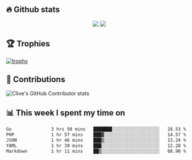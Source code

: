 ## &#128293; Github stats

<!-- GitHub Readme Streak Stats - https://github.com/DenverCoder1/github-readme-streak-stats -->
<p align="center">

<picture>
  <source 
    srcset="https://github-readme-stats.vercel.app/api?username=clivewalkden&count_private=true&show_icons=true&theme=darcula"
    media="(prefers-color-scheme: dark)"
  />
  <source
    srcset="https://github-readme-stats.vercel.app/api?username=clivewalkden&count_private=true&show_icons=true&theme=calm"
    media="(prefers-color-scheme: light), (prefers-color-scheme: no-preference)"
  />
  <img src="https://github-readme-stats.vercel.app/api?username=clivewalkden&count_private=true&show_icons=true&theme=darcula" />
</picture>

<a href="https://git.io/streak-stats" target="_blank">
  <img src="http://github-readme-streak-stats.herokuapp.com?user=clivewalkden&theme=darcula&date_format=j%20M%5B%20Y%5D" />
</a>

</p>

## &#127942; Trophies
[![trophy](https://github-profile-trophy.vercel.app/?username=clivewalkden&theme=onedark)](https://github.com/clivewalkden/github-profile-trophy)

## &#129309; Contributions
![Clive's GitHub Contributor stats](https://github-contributor-stats.vercel.app/api?username=clivewalkden)

## &#128202; This week I spent my time on
<!--START_SECTION:waka-->

```txt
Go               3 hrs 50 mins   ███████░░░░░░░░░░░░░░░░░░   28.53 %
PHP              1 hr 57 mins    ███▓░░░░░░░░░░░░░░░░░░░░░   14.57 %
JSON             1 hr 46 mins    ███▒░░░░░░░░░░░░░░░░░░░░░   13.24 %
YAML             1 hr 39 mins    ███░░░░░░░░░░░░░░░░░░░░░░   12.28 %
Markdown         1 hr 11 mins    ██▒░░░░░░░░░░░░░░░░░░░░░░   08.90 %
```

<!--END_SECTION:waka-->
